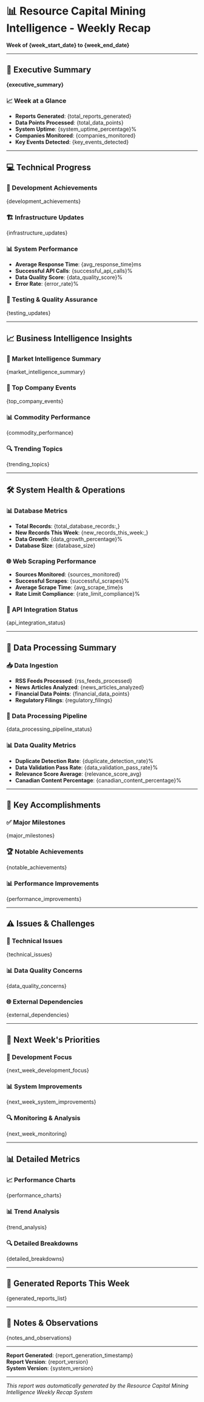 # 📊 Resource Capital Mining Intelligence - Weekly Recap
**Week of {week_start_date} to {week_end_date}**

---

## 🚀 Executive Summary
**{executive_summary}**

### 📈 Week at a Glance
- **Reports Generated**: {total_reports_generated}
- **Data Points Processed**: {total_data_points}
- **System Uptime**: {system_uptime_percentage}%
- **Companies Monitored**: {companies_monitored}
- **Key Events Detected**: {key_events_detected}

---

## 💻 Technical Progress

### 🔧 Development Achievements
{development_achievements}

### 🏗️ Infrastructure Updates
{infrastructure_updates}

### 📊 System Performance
- **Average Response Time**: {avg_response_time}ms
- **Successful API Calls**: {successful_api_calls}%
- **Data Quality Score**: {data_quality_score}%
- **Error Rate**: {error_rate}%

### 🧪 Testing & Quality Assurance
{testing_updates}

---

## 📈 Business Intelligence Insights

### 💎 Market Intelligence Summary
{market_intelligence_summary}

### 🏢 Top Company Events
{top_company_events}

### 📊 Commodity Performance
{commodity_performance}

### 🔍 Trending Topics
{trending_topics}

---

## 🛠️ System Health & Operations

### 📊 Database Metrics
- **Total Records**: {total_database_records:,}
- **New Records This Week**: {new_records_this_week:,}
- **Data Growth**: {data_growth_percentage}%
- **Database Size**: {database_size}

### 🌐 Web Scraping Performance
- **Sources Monitored**: {sources_monitored}
- **Successful Scrapes**: {successful_scrapes}%
- **Average Scrape Time**: {avg_scrape_time}s
- **Rate Limit Compliance**: {rate_limit_compliance}%

### 🔗 API Integration Status
{api_integration_status}

---

## 📂 Data Processing Summary

### 📥 Data Ingestion
- **RSS Feeds Processed**: {rss_feeds_processed}
- **News Articles Analyzed**: {news_articles_analyzed}
- **Financial Data Points**: {financial_data_points}
- **Regulatory Filings**: {regulatory_filings}

### 🔄 Data Processing Pipeline
{data_processing_pipeline_status}

### 📊 Data Quality Metrics
- **Duplicate Detection Rate**: {duplicate_detection_rate}%
- **Data Validation Pass Rate**: {data_validation_pass_rate}%
- **Relevance Score Average**: {relevance_score_avg}
- **Canadian Content Percentage**: {canadian_content_percentage}%

---

## 🎯 Key Accomplishments

### ✅ Major Milestones
{major_milestones}

### 🏆 Notable Achievements
{notable_achievements}

### 📊 Performance Improvements
{performance_improvements}

---

## ⚠️ Issues & Challenges

### 🔧 Technical Issues
{technical_issues}

### 📊 Data Quality Concerns
{data_quality_concerns}

### 🌐 External Dependencies
{external_dependencies}

---

## 🔮 Next Week's Priorities

### 🎯 Development Focus
{next_week_development_focus}

### 📊 System Improvements
{next_week_system_improvements}

### 🔍 Monitoring & Analysis
{next_week_monitoring}

---

## 📊 Detailed Metrics

### 📈 Performance Charts
{performance_charts}

### 📊 Trend Analysis
{trend_analysis}

### 🔍 Detailed Breakdowns
{detailed_breakdowns}

---

## 🔗 Generated Reports This Week
{generated_reports_list}

---

## 📝 Notes & Observations
{notes_and_observations}

---

**Report Generated**: {report_generation_timestamp}  
**Report Version**: {report_version}  
**System Version**: {system_version}

---

*This report was automatically generated by the Resource Capital Mining Intelligence Weekly Recap System*